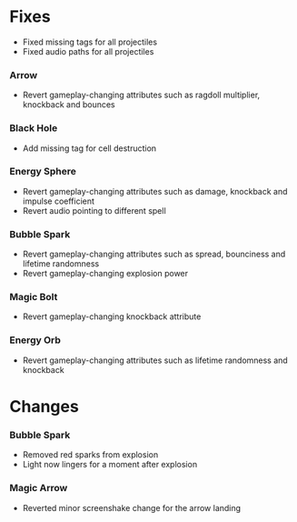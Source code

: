 # Fixes
- Fixed missing tags for all projectiles
- Fixed audio paths for all projectiles

### Arrow
- Revert gameplay-changing attributes such as ragdoll multiplier, knockback and bounces
### Black Hole
- Add missing tag for cell destruction 
### Energy Sphere
- Revert gameplay-changing attributes such as damage, knockback and impulse coefficient
- Revert audio pointing to different spell
### Bubble Spark
- Revert gameplay-changing attributes such as spread, bounciness and lifetime randomness
- Revert gameplay-changing explosion power
### Magic Bolt
- Revert gameplay-changing knockback attribute
### Energy Orb
- Revert gameplay-changing attributes such as lifetime randomness and knockback


# Changes

### Bubble Spark
- Removed red sparks from explosion
- Light now lingers for a moment after explosion
### Magic Arrow
- Reverted minor screenshake change for the arrow landing